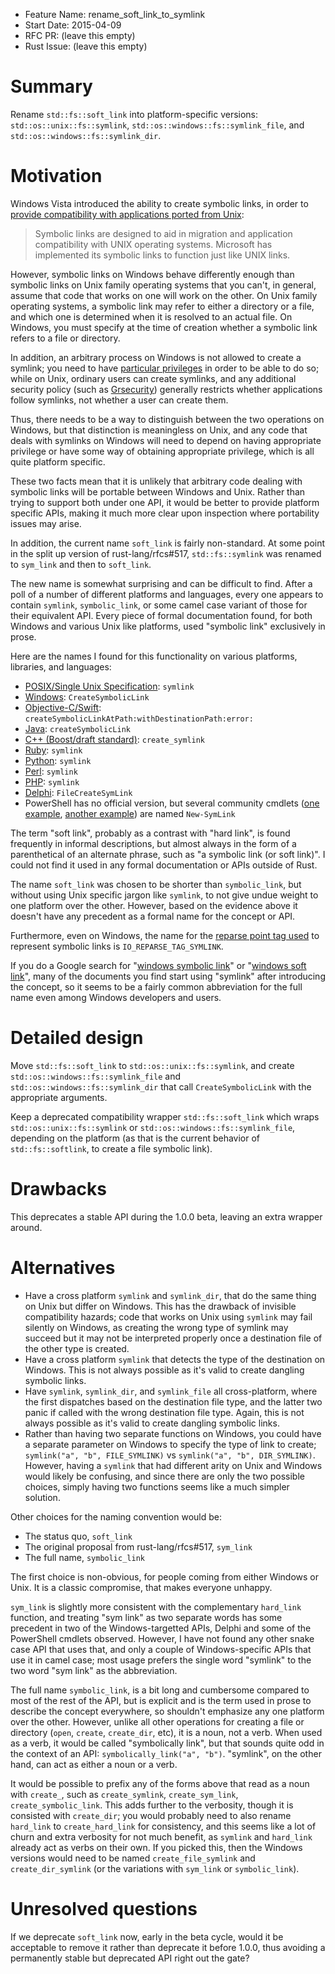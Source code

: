 - Feature Name: rename_soft_link_to_symlink
- Start Date: 2015-04-09
- RFC PR: (leave this empty)
- Rust Issue: (leave this empty)

# Summary

Rename `std::fs::soft_link` into platform-specific versions:
`std::os::unix::fs::symlink`, `std::os::windows::fs::symlink_file`, and
`std::os::windows::fs::symlink_dir`.

# Motivation

Windows Vista introduced the ability to create symbolic links, in order to
[provide compatibility with applications ported from Unix](https://msdn.microsoft.com/en-us/library/windows/desktop/aa365680%28v=vs.85%29.aspx):

> Symbolic links are designed to aid in migration and application
> compatibility with UNIX operating systems. Microsoft has implemented its
> symbolic links to function just like UNIX links.

However, symbolic links on Windows behave differently enough than symbolic
links on Unix family operating systems that you can't, in general, assume that
code that works on one will work on the other.  On Unix family operating
systems, a symbolic link may refer to either a directory or a file, and which
one is determined when it is resolved to an actual file.  On Windows, you must
specify at the time of creation whether a symbolic link refers to a file or
directory.

In addition, an arbitrary process on Windows is not allowed to create a
symlink; you need to have [particular privileges][1] in order to be able to do
so; while on Unix, ordinary users can create symlinks, and any additional
security policy (such as [Grsecurity][2]) generally restricts
whether applications follow symlinks, not whether a user can create them.

[1]: https://technet.microsoft.com/en-us/library/cc766301%28WS.10%29.aspx
[2]: https://en.wikibooks.org/wiki/Grsecurity/Appendix/Grsecurity_and_PaX_Configuration_Options#Linking_restrictions

Thus, there needs to be a way to distinguish between the two operations on
Windows, but that distinction is meaningless on Unix, and any code that deals
with symlinks on Windows will need to depend on having appropriate privilege
or have some way of obtaining appropriate privilege, which is all quite
platform specific.

These two facts mean that it is unlikely that arbitrary code dealing with
symbolic links will be portable between Windows and Unix.  Rather than trying
to support both under one API, it would be better to provide platform specific
APIs, making it much more clear upon inspection where portability issues may
arise.

In addition, the current name `soft_link` is fairly non-standard.  At some
point in the split up version of rust-lang/rfcs#517, `std::fs::symlink` was
renamed to `sym_link` and then to `soft_link`.

The new name is somewhat surprising and can be difficult to find.  After a
poll of a number of different platforms and languages, every one appears to
contain `symlink`, `symbolic_link`, or some camel case variant of those for
their equivalent API.  Every piece of formal documentation found, for
both Windows and various Unix like platforms, used "symbolic link" exclusively
in prose.

Here are the names I found for this functionality on various platforms,
libraries, and languages:

* [POSIX/Single Unix Specification](http://pubs.opengroup.org/onlinepubs/009695399/functions/symlink.html): `symlink`
* [Windows](https://msdn.microsoft.com/en-us/library/windows/desktop/aa365680%28v=vs.85%29.aspx): `CreateSymbolicLink`
* [Objective-C/Swift](https://developer.apple.com/library/ios/documentation/Cocoa/Reference/Foundation/Classes/NSFileManager_Class/index.html#//apple_ref/occ/instm/NSFileManager/createSymbolicLinkAtPath:withDestinationPath:error:): `createSymbolicLinkAtPath:withDestinationPath:error:`
* [Java](https://docs.oracle.com/javase/7/docs/api/java/nio/file/Files.html): `createSymbolicLink`
* [C++ (Boost/draft standard)](http://en.cppreference.com/w/cpp/experimental/fs): `create_symlink`
* [Ruby](http://ruby-doc.org/core-2.2.0/File.html): `symlink`
* [Python](https://docs.python.org/2/library/os.html#os.symlink): `symlink`
* [Perl](http://perldoc.perl.org/functions/symlink.html): `symlink`
* [PHP](https://php.net/manual/en/function.symlink.php): `symlink`
* [Delphi](http://docwiki.embarcadero.com/Libraries/XE7/en/System.SysUtils.FileCreateSymLink): `FileCreateSymLink`
* PowerShell has no official version, but several community cmdlets ([one example](http://stackoverflow.com/questions/894430/powershell-hard-and-soft-links/894651#894651), [another example](https://gallery.technet.microsoft.com/scriptcenter/New-SymLink-60d2531e)) are named `New-SymLink`

The term "soft link", probably as a contrast with "hard link", is found
frequently in informal descriptions, but almost always in the form of a
parenthetical of an alternate phrase, such as "a symbolic link (or soft
link)".  I could not find it used in any formal documentation or APIs outside
of Rust.

The name `soft_link` was chosen to be shorter than `symbolic_link`, but
without using Unix specific jargon like `symlink`, to not give undue weight to
one platform over the other.  However, based on the evidence above it doesn't
have any precedent as a formal name for the concept or API.

Furthermore, even on Windows, the name for the [reparse point tag used][3] to
represent symbolic links is `IO_REPARSE_TAG_SYMLINK`.

[3]: https://msdn.microsoft.com/en-us/library/windows/desktop/aa365511%28v=vs.85%29.aspx

If you do a Google search for "[windows symbolic link](https://www.google.com/search?q=windows+symbolic+link&ie=utf-8&oe=utf-8)" or "[windows soft link](https://www.google.com/search?q=windows+soft+link&ie=utf-8&oe=utf-8)",
many of the documents you find start using "symlink" after introducing the
concept, so it seems to be a fairly common abbreviation for the full name even
among Windows developers and users.

# Detailed design

Move `std::fs::soft_link` to `std::os::unix::fs::symlink`, and create
`std::os::windows::fs::symlink_file` and `std::os::windows::fs::symlink_dir`
that call `CreateSymbolicLink` with the appropriate arguments.

Keep a deprecated compatibility wrapper `std::fs::soft_link` which wraps
`std::os::unix::fs::symlink` or `std::os::windows::fs::symlink_file`,
depending on the platform (as that is the current behavior of
`std::fs::softlink`, to create a file symbolic link).

# Drawbacks

This deprecates a stable API during the 1.0.0 beta, leaving an extra wrapper
around.

# Alternatives

* Have a cross platform `symlink` and `symlink_dir`, that do the same thing on
  Unix but differ on Windows.  This has the drawback of invisible
  compatibility hazards; code that works on Unix using `symlink` may fail
  silently on Windows, as creating the wrong type of symlink may succeed but
  it may not be interpreted properly once a destination file of the other type
  is created.
* Have a cross platform `symlink` that detects the type of the destination
  on Windows.  This is not always possible as it's valid to create dangling
  symbolic links.
* Have `symlink`, `symlink_dir`, and `symlink_file` all cross-platform, where
  the first dispatches based on the destination file type, and the latter two
  panic if called with the wrong destination file type.  Again, this is not
  always possible as it's valid to create dangling symbolic links.
* Rather than having two separate functions on Windows, you could have a
  separate parameter on Windows to specify the type of link to create;
  `symlink("a", "b", FILE_SYMLINK)` vs `symlink("a", "b", DIR_SYMLINK)`.
  However, having a `symlink` that had different arity on Unix and Windows
  would likely be confusing, and since there are only the two possible
  choices, simply having two functions seems like a much simpler solution.

Other choices for the naming convention would be:

* The status quo, `soft_link`
* The original proposal from rust-lang/rfcs#517, `sym_link`
* The full name, `symbolic_link`

The first choice is non-obvious, for people coming from either Windows or
Unix.  It is a classic compromise, that makes everyone unhappy.

`sym_link` is slightly more consistent with the complementary `hard_link`
function, and treating "sym link" as two separate words has some precedent in
two of the Windows-targetted APIs, Delphi and some of the PowerShell cmdlets
observed.  However, I have not found any other snake case API that uses that,
and only a couple of Windows-specific APIs that use it in camel case; most
usage prefers the single word "symlink" to the two word "sym link" as the
abbreviation.

The full name `symbolic_link`, is a bit long and cumbersome compared to most
of the rest of the API, but is explicit and is the term used in prose to
describe the concept everywhere, so shouldn't emphasize any one platform over
the other.  However, unlike all other operations for creating a file or
directory (`open`, `create`, `create_dir`, etc), it is a noun, not a verb.
When used as a verb, it would be called "symbolically link", but that sounds
quite odd in the context of an API: `symbolically_link("a", "b")`.  "symlink",
on the other hand, can act as either a noun or a verb.

It would be possible to prefix any of the forms above that read as a noun with
`create_`, such as `create_symlink`, `create_sym_link`,
`create_symbolic_link`.  This adds further to the verbosity, though it is
consisted with `create_dir`; you would probably need to also rename
`hard_link` to `create_hard_link` for consistency, and this seems like a lot
of churn and extra verbosity for not much benefit, as `symlink` and
`hard_link` already act as verbs on their own.  If you picked this, then the
Windows versions would need to be named `create_file_symlink` and
`create_dir_symlink` (or the variations with `sym_link` or `symbolic_link`).

# Unresolved questions

If we deprecate `soft_link` now, early in the beta cycle, would it be
acceptable to remove it rather than deprecate it before 1.0.0, thus avoiding a
permanently stable but deprecated API right out the gate?
